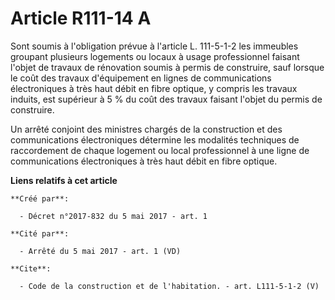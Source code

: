 # Article R111-14 A

Sont soumis à l'obligation prévue à l'article L. 111-5-1-2 les immeubles groupant plusieurs logements ou locaux à usage
professionnel faisant l'objet de travaux de rénovation soumis à permis de construire, sauf lorsque le coût des travaux
d'équipement en lignes de communications électroniques à très haut débit en fibre optique, y compris les travaux induits, est
supérieur à 5 % du coût des travaux faisant l'objet du permis de construire. 

Un arrêté conjoint des ministres chargés de la construction et des communications électroniques détermine les modalités
techniques de raccordement de chaque logement ou local professionnel à une ligne de communications électroniques à très haut
débit en fibre optique.

**Liens relatifs à cet article**

	**Créé par**:

	  - Décret n°2017-832 du 5 mai 2017 - art. 1

	**Cité par**:

	  - Arrêté du 5 mai 2017 - art. 1 (VD)

	**Cite**:

	  - Code de la construction et de l'habitation. - art. L111-5-1-2 (V)
